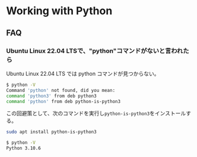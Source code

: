 # Working with Python

## FAQ

### Ubuntu Linux 22.04 LTSで、"python"コマンドがないと言われたら

Ubuntu Linux 22.04 LTS では python コマンドが見つからない。

```bash
$ python -V
Command 'python' not found, did you mean:
command 'python3' from deb python3
command 'python' from deb python-is-python3
```

この回避策として、次のコマンドを実行し`python-is-python3`をインストールする。

```bash
sudo apt install python-is-python3
```

```bash
$ python -V
Python 3.10.6
```
